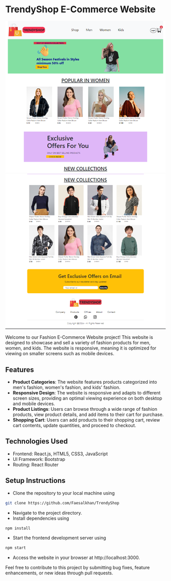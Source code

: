 # TrendyShop E-Commerce Website

![Alt Text](src/Components/Assets/ecommerce.png)
![Alt Text](src/Components/Assets/ecommerce.2png.png)

Welcome to our Fashion E-Commerce Website project! This website is designed to showcase and sell a variety of fashion products for men, women, and kids. The website is responsive, meaning it is optimized for viewing on smaller screens such as mobile devices.

## Features

- **Product Categories**: The website features products categorized into men's fashion, women's fashion, and kids' fashion.
- **Responsive Design**: The website is responsive and adapts to different screen sizes, providing an optimal viewing experience on both desktop and mobile devices.
- **Product Listings**: Users can browse through a wide range of fashion products, view product details, and add items to their cart for purchase.
- **Shopping Cart**: Users can add products to their shopping cart, review cart contents, update quantities, and proceed to checkout.

## Technologies Used

- Frontend: React.js, HTML5, CSS3, JavaScript
- UI Framework: Bootstrap
- Routing: React Router

## Setup Instructions

- Clone the repository to your local machine using

```bash
git clone https://github.com/Faesalkhan/TrendyShop
```

- Navigate to the project directory.
- Install dependencies using

```bash
npm install
```

- Start the frontend development server using

```bash
npm start
```

- Access the website in your browser at http://localhost:3000.

Feel free to contribute to this project by submitting bug fixes, feature enhancements, or new ideas through pull requests.
